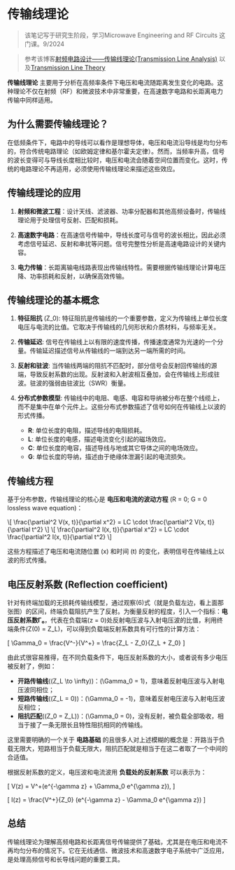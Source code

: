 # 传输线理论

> 该笔记写于研究生阶段，学习Microwave Engineering and RF Circuits 这门课。9/2024

> 参考该博客[射频电路设计——传输线理论(Transmission Line Analysis)](https://blog.csdn.net/weixin_43784055/article/details/122136730) 以及[Transmission Line Theory](https://www.bilibili.com/video/BV14F411m7dD?p=4&vd_source=ff9a60fb4cd8133ac45d108a89246dc0])

**传输线理论** 主要用于分析在高频率条件下电压和电流随距离发生变化的电路。这种理论不仅在射频（RF）和微波技术中非常重要，在高速数字电路和长距离电力传输中同样适用。

## 为什么需要传输线理论？

在低频条件下，电路中的导线可以看作是理想导体，电压和电流沿导线是均匀分布的，符合传统电路理论（如欧姆定律和基尔霍夫定律）。然而，当频率升高，信号的波长变得可与导线长度相比较时，电压和电流会随着空间位置而变化。这时，传统的电路理论不再适用，必须使用传输线理论来描述这些效应。

## 传输线理论的应用

1. **射频和微波工程**：设计天线、滤波器、功率分配器和其他高频设备时，传输线理论用于处理信号反射、匹配和损耗。
  
2. **高速数字电路**：在高速信号传输中，导线长度可与信号的波长相比，因此必须考虑信号延迟、反射和串扰等问题。信号完整性分析是高速电路设计的关键内容。

3. **电力传输**：长距离输电线路表现出传输线特性。需要根据传输线理论计算电压降、功率损耗和反射，以确保高效传输。

## 传输线理论的基本概念

1. **特征阻抗** (Z_0):
   特征阻抗是传输线的一个重要参数，定义为传输线上单位长度电压与电流的比值。它取决于传输线的几何形状和介质材料，与频率无关。

2. **传输延迟**:
   信号在传输线上以有限的速度传播，传播速度通常为光速的一个分量。传输延迟描述信号从传输线的一端到达另一端所需的时间。

3. **反射和驻波**:
   当传输线两端的阻抗不匹配时，部分信号会反射回传输线的源端，导致反射系数的出现。反射波和入射波相互叠加，会在传输线上形成驻波。驻波的强弱由驻波比（SWR）衡量。

4. **分布式参数模型**:
   传输线中的电阻、电感、电容和导纳被分布在整个线缆上，而不是集中在单个元件上。这些分布式参数描述了信号如何在传输线上以波的形式传播。

      - **R**: 单位长度的电阻，描述导线的电阻损耗。
      - **L**: 单位长度的电感，描述电流变化引起的磁场效应。
      - **C**: 单位长度的电容，描述导线与地或其它导体之间的电场效应。
      - **G**: 单位长度的导纳，描述由于绝缘体泄漏引起的电流损失。

## 传输线方程

基于分布参数，传输线理论的核心是 **电压和电流的波动方程** (R = 0; G = 0 lossless wave equation)：

\\[
\\frac{\\partial^2 V(x, t)}{\\partial x^2} = LC \\cdot \\frac{\\partial^2 V(x, t)}{\\partial t^2}
\\]
\\[
\\frac{\\partial^2 I(x, t)}{\\partial x^2} = LC \\cdot \\frac{\\partial^2 I(x, t)}{\\partial t^2}
\\]

这些方程描述了电压和电流随位置 (x) 和时间 (t) 的变化，表明信号在传输线上以波的形式传播。

## 电压反射系数 (Reflection coefficient)

针对有终端加载的无损耗传输线模型，通过观察(6)式（就是负载左边，看上面那张图）的区间，终端负载阻抗产生了反射。为衡量反射的程度，引入一个指标：**电压反射系数Γ₀**，代表在负载端\(z = 0\)处反射电压波与入射电压波的比值，利用终端条件\(Z(0) = Z_L\)，可以得到负载端反射系数具有可行性的计算方法：

\[
\Gamma_0 = \frac{V^-}{V^+} = \frac{Z_L - Z_0}{Z_L + Z_0}
\]

由此式很容易推得，在不同负载条件下，电压反射系数的大小，或者说有多少电压被反射了，例如：

- **开路传输线**(\(Z_L \to \infty\))：\(\Gamma_0 = 1\)，意味着反射电压波与入射电压波同相位；
- **短路传输线**(\(Z_L = 0\))：\(\Gamma_0 = -1\)，意味着反射电压波与入射电压波反相位；
- **阻抗匹配**(\(Z_0 = Z_L\))：\(\Gamma_0 = 0\)，没有反射，被负载全部吸收，相当于接了一条无限长且特性阻抗相同的传输线。

这里需要明确的一个关于 **电路基础** 的且很多人对上述模糊的概念是：开路当于负载无限大，短路相当于负载无限大，阻抗匹配就是相当于在这二者取了一个中间的合适值。

根据反射系数的定义，电压波和电流波用 **负载处的反射系数** 可以表示为：

\[
V(z) = V^+(e^{-\gamma z} + \Gamma_0 e^{\gamma z}),
\]

\[
I(z) = \frac{V^+}{Z_0} (e^{-\gamma z} - \Gamma_0 e^{\gamma z})
\]

## 总结

传输线理论为理解高频电路和长距离信号传输提供了基础，尤其是在电压和电流不再均匀分布的情况下。它在无线通信、微波技术和高速数字电子系统中广泛应用，是处理高频信号和长导线问题的重要工具。